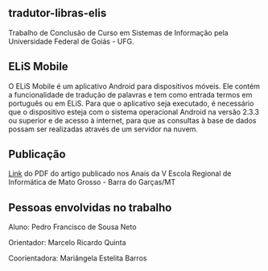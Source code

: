 ## tradutor-libras-elis
Trabalho de Conclusão de Curso em Sistemas de Informação pela Universidade Federal de Goiás - UFG.

## ELiS Mobile
O ELiS Mobile é um aplicativo Android para dispositivos móveis. Ele contém a funcionalidade de tradução de palavras e tem como entrada termos em português ou em ELiS. Para que o aplicativo seja executado, é necessário que o dispositivo esteja com o sistema operacional Android na versão 2.3.3 ou superior e de acesso à internet, para que as consultas à base de dados possam ser realizadas através de um servidor na nuvem.

## Publicação
[Link](https://drive.google.com/file/d/0B_OCeC6ob9ZNam9FQUJ1dUF3M0k/view?usp=sharing) do PDF do artigo publicado nos Anais da V Escola Regional de Informática de Mato Grosso - Barra do Garças/MT

## Pessoas envolvidas no trabalho
Aluno: Pedro Francisco de Sousa Neto

Orientador: Marcelo Ricardo Quinta

Coorientadora: Mariângela Estelita Barros
